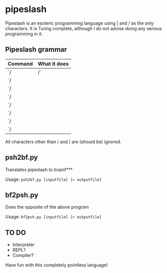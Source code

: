 # pipeslash
Pipeslash is an esoteric programming language using | and / as the only characters.
It is Turing complete, although I do not advise doing any serious programming in it.

## Pipeslash grammar

| Command | What it does |
--------- | --------------
| `/|/` | move pointer to the right
| `/||/` | move pointer to the left
| `/|||/` | increment the memory cell under the pointer
| `/||||/` | decrement the memory cell under the pointer
| `/|||||/` | output the character signified by the cell at the pointer
| `/||||||/` | input a character and store it in the cell at the pointer
| `/|||||||/` | jump past the matching `/||||||||/` if the cell under the pointer is 0
| `/||||||||/` | jump back to the matching `/|||||||/` if the cell under the pointer is nonzero
				
All characters other than / and | are (should be) ignored.

## psh2bf.py
Translates pipeslash to brainf***

Usage: `psh2bf.py [inputfile] [> outputfile]`

## bf2psh.py
Does the opposite of the above program

Usage: `bf2psh.py [inputfile] [> outputfile]`

## TO DO
- Interpreter
- REPL?
- Compiler?


Have fun with this completely pointless language!

